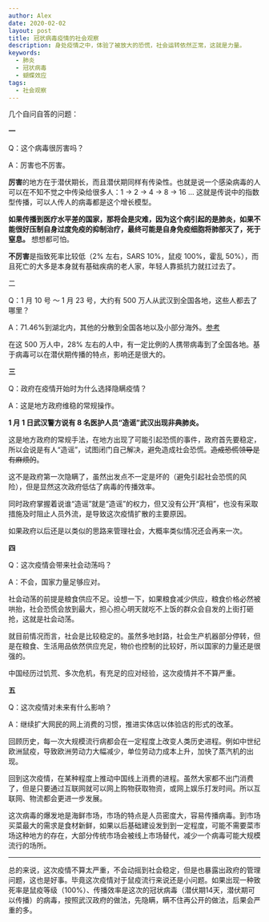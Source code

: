 ```yaml
---
author: Alex
date: 2020-02-02
layout: post
title: 冠状病毒疫情的社会观察
description: 身处疫情之中，体验了被放大的恐慌，社会运转依然正常，这就是力量。
keywords: 
  - 肺炎
  - 冠状病毒
  - 蝴蝶效应
tags: 
  - 社会观察
---
```


几个自问自答的问题：

**一**

Q：这个病毒很厉害吗？

A：厉害也不厉害。

**厉害**的地方在于潜伏期长，而且潜伏期同样有传染性。也就是说一个感染病毒的人可以在不知不觉之中传染给很多人：1 -> 2 -> 4 -> 8 -> 16 ... 这就是传说中的指数型传播，可以人传人的病毒都是这个增长模型。

**如果传播到医疗水平差的国家，那将会是灾难，因为这个病引起的是肺炎，如果不能很好压制自身过度免疫的抑制治疗，最终可能是自身免疫细胞将肺部灭了，死于窒息。** 想想都可怕。

**不厉害**是指致死率比较低（2% 左右，SARS 10%，鼠疫 100%，霍乱 50%），而且死亡的大多是本身就有基础疾病的老人家，年轻人靠抵抗力就扛过去了。

二

Q：1 月 10 号 ～ 1 月 23 号，大约有 500 万人从武汉到全国各地，这些人都去了哪里？

A：71.46%到湖北内，其他的分散到全国各地以及小部分海外。[参考](https://finance.sina.com.cn/wm/2020-01-27/doc-iihnzahk6487001.shtml)

在这 500 万人中，28% 左右的人中，有一定比例的人携带病毒到了全国各地。基于病毒可以在潜伏期传播的特点，影响还是很大的。

**三**

Q：政府在疫情开始时为什么选择隐瞒疫情？

A：这是地方政府维稳的常规操作。

**1 月 1 日武汉警方说有 8 名医护人员“造谣”武汉出现非典肺炎。**

这是地方政府的常规手法，在地方出现了可能引起恐慌的事件，政府首先要稳定，所以会说是有人“造谣”，试图闭门自己解决，避免造成社会恐慌。~~造成恐慌领导是有麻烦的~~。

这不是政府第一次隐瞒了，虽然出发点不一定是坏的（避免引起社会恐慌的风险），但是显然这次政府低估了病毒的传播效率。

同时政府掌握着说谁“造谣”就是“造谣”的权力，但又没有公开“真相”，也没有采取措施及时阻止人员外流，是导致这次疫情扩散的主要原因。

如果政府以后还是以类似的思路来管理社会，大概率类似情况还会再来一次。

**四**

Q：这次疫情会带来社会动荡吗？

A：不会，国家力量足够应对。

社会动荡的前提是粮食供应不足。设想一下，如果粮食减少供应，粮食价格必然被哄抬，社会恐慌会放到最大，担心担心明天就吃不上饭的群众会自发的上街打砸抢，这就是社会动荡。

就目前情况而言，社会是比较稳定的。虽然多地封路，社会生产机器部分停转，但是在粮食、生活用品依然供应充足，物价也控制的比较好，所以国家的力量还是很强的。

中国经历过饥荒、多次危机，有充足的应对经验，这次疫情并不不算严重。

**五**

Q：这次疫情对未来有什么影响？

A：继续扩大网民的网上消费的习惯，推进实体店以体验店的形式的改革。

回顾历史，每一次大规模流行病都会在一定程度上改变人类历史进程。例如中世纪欧洲鼠疫，导致欧洲劳动力大幅减少，单位劳动力成本上升，加快了蒸汽机的出现。

回到这次疫情，在某种程度上推动中国线上消费的进程。虽然大家都不出门消费了，但是只要通过互联网就可以网上购物获取物资，或网上娱乐打发时间。所以互联网、物流都会更进一步发展。

这次病毒的爆发地是海鲜市场，市场的特点是人员密度大，容易传播病毒。到市场买菜最大的需求是食材新鲜，如果以后基础建设发到到一定程度，可能不需要菜市场这种地方的存在，大部分传统市场会被线上市场替代，减少一个病毒可能大规模流行的场所。

----

总的来说，这次疫情不算太严重，不会动摇到社会稳定，但是也暴露出政府的管理问题，这也是好事。毕竟这次疫情对于鼠疫流行来说还是小问题。如果出现一种致死率是鼠疫等级（100%）、传播效率是这次的冠状病毒（潜伏期14天，潜伏期可以传播）的病毒，按照武汉政府的做法，先隐瞒，瞒不住再公开的做法，后果会严重的多。